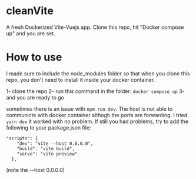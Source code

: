 # cleanVite
A fresh Dockerized Vite-Vuejs app. Clone this repo, hit "Docker compose up" and you are set.


# How to use
I made sure to include the node_modules folder so that when you clone this repo, you don't need to install it inside your docker container.

1- clone the repo
2- run this command in the folder: `docker compose up`
3- and you are ready to go


sometimes there is an issue with `npm run dev`. The host is not able to communicte with docker container althogh the ports are forwarding. I tried `yarn dev` it worked with no problem. If still you had problems, try to add the following to your package.json file: 
```
"scripts": {
    "dev": "vite --host 0.0.0.0",
    "build": "vite build",
    "serve": "vite preview"
  },

```
(note the --host 0.0.0.0)



